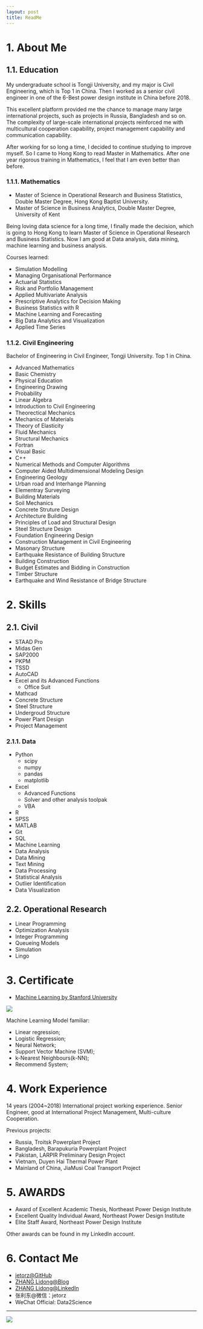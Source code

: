 ```yaml
---
layout: post
title: ReadMe
---
```


# 1. About Me

## 1.1. Education

My undergraduate school is Tongji University, and my major is Civil Engineering, which is Top 1 in China. Then I worked as a senior civil engineer in one of the 6-Best power design institute in China before 2018.

This excellent platform provided me the chance to manage many large international projects, such as projects in Russia, Bangladesh and so on. The complexity of large-scale international projects reinforced me with multicultural cooperation capability, project management capability and communication capability.

After working for so long a time, I decided to continue studying to improve myself. So I came to Hong Kong to read Master in Mathematics. After one year rigorous training in Mathematics, I feel that I am even better than before.

### 1.1.1. Mathematics

- Master of Science in Operational Research and Business Statistics, Double Master Degree, Hong Kong Baptist University.
- Master of Science in Business Analytics, Double Master Degree, University of Kent

Being loving data science for a long time, I finally made the decision, which is going to Hong Kong to learn Master of Science in Operational Research and Business Statistics. Now I am good at Data analysis, data mining, machine learning and business analysis.

Courses learned:

- Simulation Modelling
- Managing Organisational Performance
- Actuarial Statistics
- Risk and Portfolio Management
- Applied Multivariate Analysis
- Prescriptive Analytics for Decision Making
- Business Statistics with R
- Machine Learning and Forecasting
- Big Data Analytics and Visualization
- Applied Time Series

### 1.1.2. Civil Engineering

Bachelor of Engineering in Civil Engineer, Tongji University. Top 1 in China.

- Advanced Mathematics
- Basic Chemistry
- Physical Education
- Engineering Drawing
- Probability
- Linear Algebra
- Introduction to Civil Engineering
- Theorectical Mechanics
- Mechanics of Materials
- Theory of Elasticity
- Fluid Mechanics
- Structural Mechanics
- Fortran
- Visual Basic
- C++
- Numerical Methods and Computer Algorithms
- Computer Aided Multidimensional Modeling Design
- Engineering Geology
- Urban road and Interhange Planning
- Elementray Surveying
- Building Materials
- Soil Mechanics
- Concrete Struture Design
- Architecture Building
- Principles of Load and Structural Design
- Steel Structure Design
- Foundation Engineering Design
- Construction Management in Civil Engineering
- Masonary Structure
- Earthquake Resistance of Building Structure
- Building Construction
- Budget Estimates and Bidding in Construction
- Timber Structure
- Earthquake and Wind Resistance of Bridge Structure

# 2. Skills

## 2.1. Civil

- STAAD Pro
- Midas Gen
- SAP2000
- PKPM
- TSSD
- AutoCAD
- Excel and its Advanced Functions
  - Office Suit
- Mathcad 
- Concrete Structure
- Steel Structure
- Undergroud Structure
- Power Plant Design
- Project Management

### 2.1.1. Data

- Python
  - scipy
  - numpy
  - pandas
  - matplotlib
- Excel
  - Advanced Functions
  - Solver and other analysis toolpak
  - VBA
- R
- SPSS
- MATLAB
- Git
- SQL
- Machine Learning
- Data Analysis
- Data Mining
- Text Mining
- Data Processing
- Statistical Analysis
- Outlier Identification
- Data Visualization

## 2.2. Operational Research

- Linear Programming
- Optimization Analysis
- Integer Programming
- Queueing Models
- Simulation
- Lingo

# 3. Certificate

- [Machine Learning by Stanford University](https://www.coursera.org/account/accomplishments/verify/T7UH2NE74MRJ)

![](assets\Coursera-Machine-Learning.png)

Machine Learning Model familiar:

- Linear regression;
- Logistic Regression;
- Neural Network;
- Support Vector Machine (SVM);
- k-Nearest Neighbours(k-NN);
- Recommend System;

# 4. Work Experience

14 years (2004~2018) International project working experience. Senior Engineer, good at International Project Management, Multi-culture Cooperation. 

Previous projects:

- Russia, Troitsk Powerplant Project
- Bangladesh, Barapukuria Powerplant Project
- Pakistan, LARPIR Preliminary Design Project
- Vietnam, Duyen Hai Thermal Power Plant
- Mainland of China, JiaMusi Coal Transport Project

# 5. AWARDS

- Award of Excellent Academic Thesis, Northeast Power Design Institute 
- Excellent Quality Individual Award, Northeast Power Design Institute 
- Elite Staff Award, Northeast Power Design Institute 

Other awards can be found in my LinkedIn account.

# 6. Contact Me

- [jetorz@GitHub](https://github.com/jetorz)
- [ZHANG Lidong@Blog](https://jetorz.github.io/)
- [ZHANG Lidong@LinkedIn](https://www.linkedin.com/in/zhanglidong/)
- 张利东@微信：jetorz
- WeChat Official: Data2Science

*****

![](assets/Dong.png)
